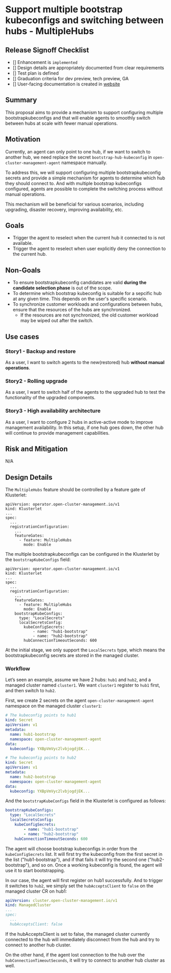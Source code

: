 # Support multiple bootstrap kubeconfigs and switching between hubs - MultipleHubs

## Release Signoff Checklist

- [] Enhancement is `implemented`
- [] Design details are appropriately documented from clear requirements
- [] Test plan is defined
- [] Graduation criteria for dev preview, tech preview, GA
- [] User-facing documentation is created in [website](https://github.com/open-cluster-management-io/open-cluster-management-io.github.io/)

## Summary
This proposal aims to provide a mechanism to support configuring multiple bootstrapkubeconfigs and that will enable agents to smoothly switch between hubs at scale with fewer manual operations.

## Motivation
Currently, an agent can only point to one hub, if we want to switch to another hub, we need replace the secret `bootstrap-hub-kubeconfig` in `open-cluster-management-agent` namespace manually.

To address this, we will support configuring multiple bootstrapkubeconfig secrets and provide a simple mechanism for agents to determine which hub they should connect to. And with multiple bootstrap kubeconfigs configured, agents are possible to complete the switching process without manual operations.

This mechanism will be beneficial for various scenarios, including upgrading, disaster recovery, improving availability, etc.

## Goals
- Trigger the agent to reselect when the current hub it connected to is not available.
- Trigger the agent to reselect when user explicitly deny the connection to the current hub.

## Non-Goals
- To ensure bootstrapkubeconfig candidates are valid **during the candidate selection phase** is out of the scope.
- To determine which bootstrap kubeconfig is suitable for a sepcific hub at any given time. This depends on the user's specific scenario.
- To synchronize customer workloads and configurations between hubs, ensure that the resources of the hubs are synchronized.
    - If the resources are not synchronized, the old customer workload may be wiped out after the switch.

## Use cases

### Story1 - Backup and restore
As a user, I want to switch agents to the new(restored) hub **without manual operations**.

### Story2 - Rolling upgrade
As a user, I want to switch half of the agents to the upgraded hub to test the functionality of the upgraded components.

### Story3 - High availability architecture
As a user, I want to configure 2 hubs in active-active mode to improve management availability. In this setup, if one hub goes down, the other hub will continue to provide management capabilities.

## Risk and Mitigation
N/A

## Design Details

The `MultipleHubs` feature should be controlled by a feature gate of Klusterlet:

```
apiVersion: operator.open-cluster-management.io/v1
kind: Klusterlet
...
spec:
  ...
  registrationConfiguration:
    ...
    featureGates:
      - feature: MultipleHubs
        mode: Enable
```

The multiple bootstrapkubeconfigs can be configured in the Klusterlet by the `bootstrapKubeConfigs` field:

```
apiVersion: operator.open-cluster-management.io/v1
kind: Klusterlet
...
spec:
  ...
  registrationConfiguration:
    ...
    featureGates:
      - feature: MultipleHubs
        mode: Enable
    bootstrapKubeConfigs:
      type: "LocalSecrets"
      localSecretsConfig:
        kubeConfigSecrets:
            - name: "hub1-bootstrap"
            - name: "hub2-bootstrap"
        hubConnectionTimeoutSeconds: 600
```

At the initial stage, we only support the `LocalSecrets` type, which means the bootstrapkubeconfig secrets are stored in the managed cluster.

### Workflow

Let’s seen an example, assume we have 2 hubs: `hub1` and `hub2`, and a managed cluster named `cluster1`. We want `cluster1` register to `hub1` first, and then switch to `hub2`.

First, we create 2 secrets on the agent `open-cluster-management-agent` namespace on the managed cluster `cluster1`:

```yaml
# The kubeconfig points to hub1
kind: Secret
apiVersion: v1
metadata:
  name: hub1-bootstrap
  namespace: open-cluster-management-agent
data:
  kubeconfig: YXBpVmVyc2lvbjogdjEK...
```

```yaml
# The kubeconfig points to hub2
kind: Secret
apiVersion: v1
metadata:
  name: hub2-bootstrap
  namespace: open-cluster-management-agent
data:
  kubeconfig: YXBpVmVyc2lvbjogdjEK...
```

And the `bootstrapKubeConfigs` field in the Klusterlet is configured as follows:

```yaml
bootstrapKubeConfigs:
  type: "LocalSecrets"
  localSecretsConfig:
    kubeConfigSecrets:
        - name: "hub1-bootstrap"
        - name: "hub2-bootstrap"
    hubConnectionTimeoutSeconds: 600
```

The agent will choose bootstrap kubeconfigs in order from the `kubeConfigSecrets` list. It will first try the kubeconfig from the first secret in the list ("hub1-bootstrap"), and if that fails it will try the second one ("hub2-bootstrap"), and so on. Once a working kubeconfig is found, the agent will use it to start bootstrapping.

In our case, the agent will first register on hub1 successfully. And to trigger it switches to `hub2`, we simply set the `hubAcceptsClient` to `false` on the managed cluster CR on hub1:

```yaml
apiVersion: cluster.open-cluster-management.io/v1
kind: ManagedCluster
...
spec:
  ...
  hubAcceptsClient: false
```

If the hubAcceptsClient is set to false, the managed cluster currently connected to the hub will immediately disconnect from the hub and try to connect to another hub cluster.

On the other hand, if the agent lost connection to the hub over the `hubConnectionTimeoutSeconds`, it will try to connect to another hub cluster as well.
